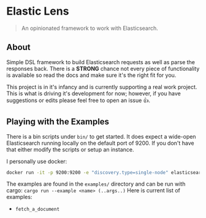 # Elastic Lens

> An opinionated framework to work with Elasticsearch.

## About

Simple DSL framework to build Elasticsearch requests as well
as parse the responses back.  There is a **STRONG** chance not
every piece of functionality is available so read the docs and
make sure it's the right fit for you.

This project is in it's infancy and is currently supporting a
real work project.  This is what is driving it's development
for now; however, if you have suggestions or edits please feel
free to open an issue :+1:.

## Playing with the Examples

There is a bin scripts under `bin/` to get started.  It does
expect a wide-open Elasticsearch running locally on the default
port of 9200.  If you don't have that either modify the scripts
or setup an instance.

I personally use docker:

```bash
docker run -it -p 9200:9200 -e "discovery.type=single-node" elasticsearch:7.11.2
```

The examples are found in the `examples/` directory and can be
run with cargo: `cargo run --example <name> (..args..)`  Here is
current list of examples:

- `fetch_a_document`
